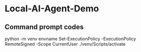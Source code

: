 # Local-AI-Agent-Demo
Command prompt codes
-------------------------
python -m venv envname
Set-ExecutionPolicy -ExecutionPolicy RemoteSigned -Scope CurrentUser
./venv/Scripts/activate